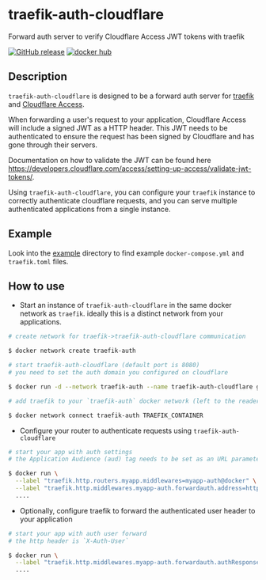 # traefik-auth-cloudflare

Forward auth server to verify Cloudflare Access JWT tokens with traefik

[![GitHub release](https://img.shields.io/github/v/release/adrienkohlbecker/traefik-auth-cloudflare)](https://github.com/adrienkohlbecker/traefik-auth-cloudflare/releases/latest) [![docker hub](https://img.shields.io/docker/pulls/ghcr.io/dashflo/traefik-auth-cloudflare:master)](https://hub.docker.com/r/ghcr.io/dashflo/traefik-auth-cloudflare:master)

## Description

`traefik-auth-cloudflare` is designed to be a forward auth server for [traefik](https://github.com/containous/traefik) and [Cloudflare Access](https://www.cloudflare.com/products/cloudflare-access/).

When forwarding a user's request to your application, Cloudflare Access will include a signed JWT as a HTTP header. This JWT needs to be authenticated to ensure the request has been signed by Cloudflare and has gone through their servers.

Documentation on how to validate the JWT can be found here https://developers.cloudflare.com/access/setting-up-access/validate-jwt-tokens/.

Using `traefik-auth-cloudflare`, you can configure your `traefik` instance to correctly authenticate cloudflare requests, and you can serve multiple authenticated applications from a single instance.

## Example

Look into the [example](example/) directory to find example `docker-compose.yml` and `traefik.toml` files.

## How to use

- Start an instance of `traefik-auth-cloudflare` in the same docker network as `traefik`. ideally this is a distinct network from your applications.

```bash
# create network for traefik->traefik-auth-cloudflare communication

$ docker network create traefik-auth

# start traefik-auth-cloudflare (default port is 8080)
# you need to set the auth domain you configured on cloudflare

$ docker run -d --network traefik-auth --name traefik-auth-cloudflare ghcr.io/dashflo/traefik-auth-cloudflare:master --auth-domain https://foo.cloudflareaccess.com

# add traefik to your `traefik-auth` docker network (left to the reader)

$ docker network connect traefik-auth TRAEFIK_CONTAINER
```

- Configure your router to authenticate requests using `traefik-auth-cloudflare`

```bash
# start your app with auth settings
# the Application Audience (aud) tag needs to be set as an URL parameter: `/auth/{audience}`

$ docker run \
  --label "traefik.http.routers.myapp.middlewares=myapp-auth@docker" \
  --label "traefik.http.middlewares.myapp-auth.forwardauth.address=http://traefik-auth-cloudflare:8080/auth/a83fd537ee93f21e86e51ab3c88f84ef07fd388865c7d0c3236947a8cf79daf5" \
  ....
```

- Optionally, configure traefik to forward the authenticated user header to your application

```bash
# start your app with auth user forward
# the http header is `X-Auth-User`

$ docker run \
  --label "traefik.http.middlewares.myapp-auth.forwardauth.authResponseHeaders=X-Auth-User" \
  ....
```
